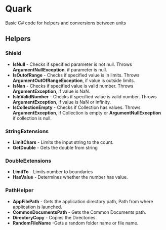 # Quark
Basic C# code for helpers and conversions between units

## Helpers

### Shield
- **IsNull** - Checks if specified parameter is not null. Throws **ArgumentNullException**, if parameter is null.
- **IsOutofRange** - Checks if specified value is in limits. Throws **ArgumentOutOfRangeException**, if value is outside limits.
- **IsNan** - Checks if specified value is valid number. Throws **ArgumentException**, if value is NaN.
- **IsInValidNumber** - Checks if specified value is valid number. Throws **ArgumentException**, if value is NaN or Infinity.
- **IsCollectionEmpty** - Checks if Collection has values. Throws **ArgumentException**, if Collection is empty or  **ArgumentNullException** if collection is null.

### StringExtensions
- **LimitChars** - Limits the input string to the count.
- **GetDouble** - Gets the double from string

### DoubleExtensions
- **LimitTo** - Limits number to boundaries
- **HasValue** - Determines whether the number has value.

### PathHelper
- **AppFilePath** - Gets the application directory path, Path from where application is launched.
- **CommonDocumentsPath** - Gets the Common Documents path.
- **DirectoryCopy** - Copies the Directories.
- **RandomFileName** -Gets a random folder name or file name.